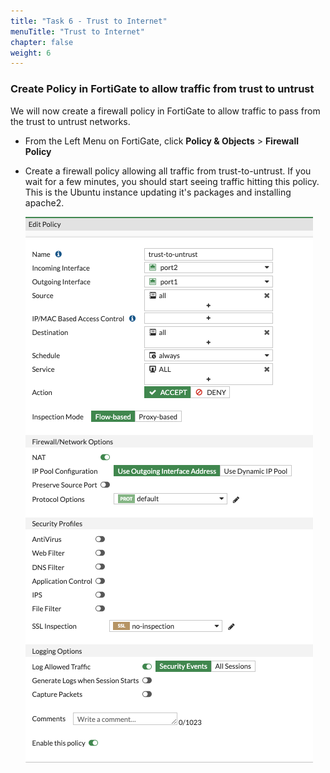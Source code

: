 ```yaml
---
title: "Task 6 - Trust to Internet"
menuTitle: "Trust to Internet"
chapter: false
weight: 6
---
```


### Create Policy in FortiGate to allow traffic from trust to untrust

We will now create a firewall policy in FortiGate to allow traffic to pass from the trust to untrust networks.

* From the Left Menu on FortiGate, click **Policy & Objects** > **Firewall Policy**
* Create a firewall policy allowing all traffic from trust-to-untrust.  If you wait for a few minutes, you should start seeing traffic hitting this policy.  This is the Ubuntu instance updating it's packages and installing apache2.

    ![trust-to-untrust](trust-to-untrust.png)
